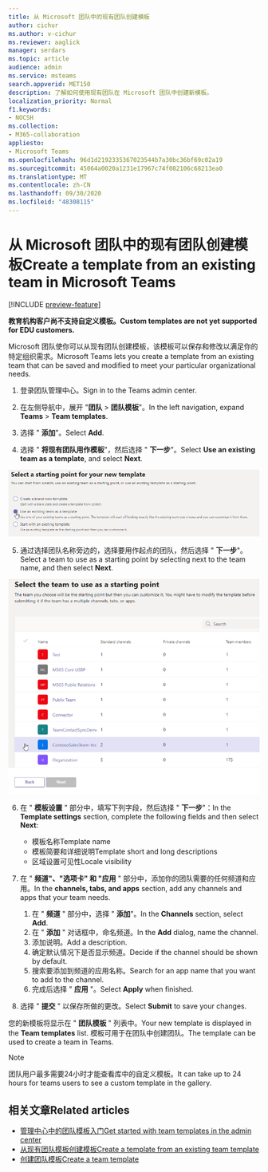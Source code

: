 ```yaml
---
title: 从 Microsoft 团队中的现有团队创建模板
author: cichur
ms.author: v-cichur
ms.reviewer: aaglick
manager: serdars
ms.topic: article
audience: admin
ms.service: msteams
search.appverid: MET150
description: 了解如何使用现有团队在 Microsoft 团队中创建新模板。
localization_priority: Normal
f1.keywords:
- NOCSH
ms.collection:
- M365-collaboration
appliesto:
- Microsoft Teams
ms.openlocfilehash: 96d1d2192335367023544b7a30bc36bf69c02a19
ms.sourcegitcommit: 45064a0020a1231e17967c74f082106c68213ea0
ms.translationtype: MT
ms.contentlocale: zh-CN
ms.lasthandoff: 09/30/2020
ms.locfileid: "48308115"
---
```

# <a name="create-a-template-from-an-existing-team-in-microsoft-teams"></a><span data-ttu-id="4c50d-103">从 Microsoft 团队中的现有团队创建模板</span><span class="sxs-lookup"><span data-stu-id="4c50d-103">Create a template from an existing team in Microsoft Teams</span></span>

[!INCLUDE [preview-feature](includes/preview-feature.md)]

<span data-ttu-id="4c50d-104">**教育机构客户尚不支持自定义模板。**</span><span class="sxs-lookup"><span data-stu-id="4c50d-104">**Custom templates are not yet supported for EDU customers.**</span></span>

<span data-ttu-id="4c50d-105">Microsoft 团队使你可以从现有团队创建模板，该模板可以保存和修改以满足你的特定组织需求。</span><span class="sxs-lookup"><span data-stu-id="4c50d-105">Microsoft Teams lets you create a template from an existing team that can be saved and modified to meet your particular organizational needs.</span></span>

1. <span data-ttu-id="4c50d-106">登录团队管理中心。</span><span class="sxs-lookup"><span data-stu-id="4c50d-106">Sign in to the Teams admin center.</span></span>

2. <span data-ttu-id="4c50d-107">在左侧导航中，展开 "**团队**  >  **团队模板**"。</span><span class="sxs-lookup"><span data-stu-id="4c50d-107">In the left navigation, expand **Teams** > **Team templates**.</span></span>

3. <span data-ttu-id="4c50d-108">选择 " **添加**"。</span><span class="sxs-lookup"><span data-stu-id="4c50d-108">Select **Add**.</span></span>

4. <span data-ttu-id="4c50d-109">选择 " **将现有团队用作模板**"，然后选择 " **下一步**"。</span><span class="sxs-lookup"><span data-stu-id="4c50d-109">Select **Use an existing team as a template**, and select **Next**.</span></span>

 ![使用现有团队作为突出显示的模板的团队模板起始点屏幕的图像。](media/team-existing-team-as-template.png)

5. <span data-ttu-id="4c50d-111">通过选择团队名称旁边的，选择要用作起点的团队，然后选择 " **下一步**"。</span><span class="sxs-lookup"><span data-stu-id="4c50d-111">Select a team to use as a starting point by selecting next to the team name, and then select **Next**.</span></span>

![已突出显示一个团队的团队列表的图像。](media/team-existing-team-selection.png)

6. <span data-ttu-id="4c50d-113">在 " **模板设置** " 部分中，填写下列字段，然后选择 " **下一步**"：</span><span class="sxs-lookup"><span data-stu-id="4c50d-113">In the **Template settings** section, complete the following fields and then select **Next**:</span></span>
    - <span data-ttu-id="4c50d-114">模板名称</span><span class="sxs-lookup"><span data-stu-id="4c50d-114">Template name</span></span>
    - <span data-ttu-id="4c50d-115">模板简要和详细说明</span><span class="sxs-lookup"><span data-stu-id="4c50d-115">Template short and long descriptions</span></span>
    - <span data-ttu-id="4c50d-116">区域设置可见性</span><span class="sxs-lookup"><span data-stu-id="4c50d-116">Locale visibility</span></span>  
  
7. <span data-ttu-id="4c50d-117">在 " **频道"、"选项卡" 和 "应用** " 部分中，添加你的团队需要的任何频道和应用。</span><span class="sxs-lookup"><span data-stu-id="4c50d-117">In the **channels, tabs, and apps** section, add any channels and apps that your team needs.</span></span>

    1. <span data-ttu-id="4c50d-118">在 " **频道** " 部分中，选择 " **添加**"。</span><span class="sxs-lookup"><span data-stu-id="4c50d-118">In the **Channels** section, select **Add**.</span></span>
    2. <span data-ttu-id="4c50d-119">在 " **添加** " 对话框中，命名频道。</span><span class="sxs-lookup"><span data-stu-id="4c50d-119">In the **Add** dialog, name the channel.</span></span>
    3. <span data-ttu-id="4c50d-120">添加说明。</span><span class="sxs-lookup"><span data-stu-id="4c50d-120">Add a description.</span></span>
    4. <span data-ttu-id="4c50d-121">确定默认情况下是否显示频道。</span><span class="sxs-lookup"><span data-stu-id="4c50d-121">Decide if the channel should be shown by default.</span></span>
    5. <span data-ttu-id="4c50d-122">搜索要添加到频道的应用名称。</span><span class="sxs-lookup"><span data-stu-id="4c50d-122">Search for an app name that you want to add to the channel.</span></span>
    6. <span data-ttu-id="4c50d-123">完成后选择 " **应用** "。</span><span class="sxs-lookup"><span data-stu-id="4c50d-123">Select **Apply** when finished.</span></span>

8. <span data-ttu-id="4c50d-124">选择 " **提交** " 以保存所做的更改。</span><span class="sxs-lookup"><span data-stu-id="4c50d-124">Select **Submit** to save your changes.</span></span>

<span data-ttu-id="4c50d-125">您的新模板将显示在 " **团队模板** " 列表中。</span><span class="sxs-lookup"><span data-stu-id="4c50d-125">Your new template is displayed in the **Team templates** list.</span></span> <span data-ttu-id="4c50d-126">模板可用于在团队中创建团队。</span><span class="sxs-lookup"><span data-stu-id="4c50d-126">The template can be used to create a team in Teams.</span></span>

> [!Note]
> <span data-ttu-id="4c50d-127">团队用户最多需要24小时才能查看库中的自定义模板。</span><span class="sxs-lookup"><span data-stu-id="4c50d-127">It can take up to 24 hours for teams users to see a custom template in the gallery.</span></span>

## <a name="related-articles"></a><span data-ttu-id="4c50d-128">相关文章</span><span class="sxs-lookup"><span data-stu-id="4c50d-128">Related articles</span></span>

- [<span data-ttu-id="4c50d-129">管理中心中的团队模板入门</span><span class="sxs-lookup"><span data-stu-id="4c50d-129">Get started with team templates in the admin center</span></span>](get-started-with-teams-templates-in-the-admin-console.md)
- [<span data-ttu-id="4c50d-130">从现有团队模板创建模板</span><span class="sxs-lookup"><span data-stu-id="4c50d-130">Create a template from an existing team template</span></span>](create-template-from-existing-template.md)
- [<span data-ttu-id="4c50d-131">创建团队模板</span><span class="sxs-lookup"><span data-stu-id="4c50d-131">Create a team template</span></span>](create-a-team-template.md)

